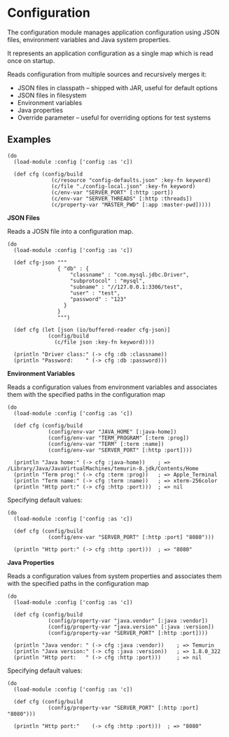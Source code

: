 # Configuration

The configuration module manages application configuration using JSON files, 
environment variables and Java system properties. 

It represents an application configuration as a single map which is read once 
on startup.

Reads configuration from multiple sources and recursively merges it:

* JSON files in classpath – shipped with JAR, useful for default options
* JSON files in filesystem
* Environment variables
* Java properties
* Override parameter – useful for overriding options for test systems



## Examples

```
(do
  (load-module :config ['config :as 'c])
  
  (def cfg (config/build 
              (c/resource "config-defaults.json" :key-fn keyword)
              (c/file "./config-local.json" :key-fn keyword)
              (c/env-var "SERVER_PORT" [:http :port])
              (c/env-var "SERVER_THREADS" [:http :threads])
              (c/property-var "MASTER_PWD" [:app :master-pwd]))))
```

**JSON Files**

Reads a JOSN file into a configuration map.

```
(do
  (load-module :config ['config :as 'c])

  (def cfg-json """
                { "db" : {
                    "classname" : "com.mysql.jdbc.Driver",
                    "subprotocol" : "mysql",
                    "subname" : "//127.0.0.1:3306/test",
                    "user" : "test",
                    "password" : "123"
                  }
                }
                """)
    
  (def cfg (let [json (io/buffered-reader cfg-json)]
             (config/build
               (c/file json :key-fn keyword)))) 
            
  (println "Driver class:" (-> cfg :db :classname))   
  (println "Password:    " (-> cfg :db :password)))
```


**Environment Variables**

Reads a configuration values from environment variables and associates them with the 
specified paths in the configuration map

```
(do
  (load-module :config ['config :as 'c])
  
  (def cfg (config/build
             (config/env-var "JAVA_HOME" [:java-home])
             (config/env-var "TERM_PROGRAM" [:term :prog])
             (config/env-var "TERM" [:term :name])
             (config/env-var "SERVER_PORT" [:http :port])))
             
  (println "Java home:" (-> cfg :java-home))    ; => /Library/Java/JavaVirtualMachines/temurin-8.jdk/Contents/Home
  (println "Term prog:" (-> cfg :term :prog))   ; => Apple_Terminal
  (println "Term name:" (-> cfg :term :name))   ; => xterm-256color
  (println "Http port:" (-> cfg :http :port)))  ; => nil
```

Specifying default values:

```
(do
  (load-module :config ['config :as 'c])
  
  (def cfg (config/build
             (config/env-var "SERVER_PORT" [:http :port] "8080")))
  
  (println "Http port:" (-> cfg :http :port)))  ; => "8080"
```

**Java Properties**

Reads a configuration values from system properties and associates them with the 
specified paths in the configuration map

```
(do
  (load-module :config ['config :as 'c])
  
  (def cfg (config/build
             (config/property-var "java.vendor" [:java :vendor])
             (config/property-var "java.version" [:java :version])
             (config/property-var "SERVER_PORT" [:http :port])))
             
  (println "Java vendor: " (-> cfg :java :vendor))    ; => Temurin
  (println "Java version:" (-> cfg :java :version))   ; => 1.8.0_322
  (println "Http port:   " (-> cfg :http :port)))     ; => nil
```

Specifying default values:

```
(do
  (load-module :config ['config :as 'c])
  
  (def cfg (config/build
             (config/property-var "SERVER_PORT" [:http :port] "8080")))
  
  (println "Http port:"    (-> cfg :http :port)))  ; => "8080"
```
